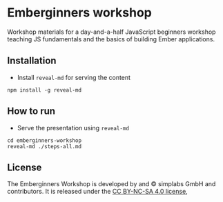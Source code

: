 # Emberginners workshop

Workshop materials for a day-and-a-half JavaScript beginners workshop teaching JS fundamentals and the basics of building Ember applications.

## Installation

- Install `reveal-md` for serving the content
```
npm install -g reveal-md
```

## How to run

- Serve the presentation using `reveal-md`
```
cd emberginners-workshop
reveal-md ./steps-all.md

```

## License

The Emberginners Workshop is developed by and © simplabs GmbH and
contributors. It is released under the
[CC BY-NC-SA 4.0 license](http://creativecommons.org/licenses/by-nc-sa/4.0/),
